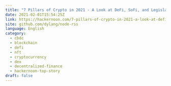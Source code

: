 ```yaml
---
title: "7 Pillars of Crypto in 2021 - A Look at DeFi, SoFi, and Legislative Regulation"
date: 2021-02-01T15:54:25Z
link: https://hackernoon.com/7-pillars-of-crypto-in-2021-a-look-at-defi-sofi-and-legislative-regulation-a04h32vd?source=rss&utm_medium=RSS&utm_source=news.12bit.vn
site: github.com/dylang/node-rss
language: English
category:
  - cbdc
  - blockchain
  - defi
  - nft
  - cryptocurrency
  - dex
  - decentralized-finance
  - hackernoon-top-story
draft: false
---
```

